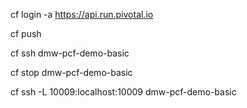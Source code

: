 cf login -a https://api.run.pivotal.io

cf push

cf ssh  dmw-pcf-demo-basic

cf stop dmw-pcf-demo-basic 

cf ssh -L 10009:localhost:10009 dmw-pcf-demo-basic